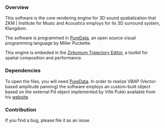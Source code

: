 ### Overview

This software is the core rendering engine for 3D sound spatialization that ZKM | Institute for Music and Acoustics employs for its 3D surround system, Klangdom.

The software is programmed in [PureData](https://puredata.info), an open source visual programming language by Miller Puckette.

This engine is embeded in the [Zirkonium Trajectory Editor](http://zkm.de/zirkonium), a toolkit for spatial composition and performance. 

### Dependencies

To open the files, you will need [PureData](https://puredata.info). In order to realize VBAP (Vector-based amplitude panning) the software employs an custom-built object based on the external Pd object implemented by Ville Pukki available from his [website](http://legacy.spa.aalto.fi/research/cat/vbap/).

### Contribution

If you find a bug, please file it as an issue.
